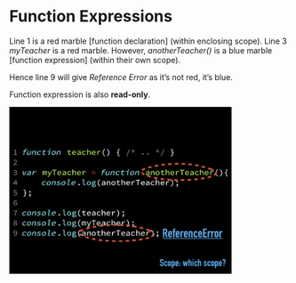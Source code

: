 # Function Expressions


Line 1 is a red marble [function declaration] (within enclosing scope).
Line 3 _myTeacher_ is a red marble.
However, _anotherTeacher()_ is a blue marble [function expression] (within their own scope).


Hence line 9 will give _Reference Error_ as it’s not red, it’s blue.


Function expression is also **read-only**.

<img src="deepimages2/1.jpeg" height="300px" width="400px" >

